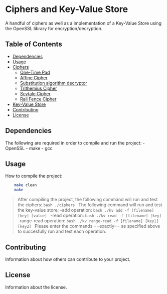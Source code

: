 # Ciphers and Key-Value Store

A handful of ciphers as well as a implementation of a Key-Value Store using the OpenSSL library for encryption/decryption.

## Table of Contents

- [Dependencies](#dependencies)
- [Usage](#usage)
- [Ciphers](#ciphers)
    - [One-Time Pad](#one-time-pad)
    - [Affine Cipher](#affine-cipher)
    - [Substitution algorithm decryptor](#substitution-algo)
    - [Trithemius Cipher](#trithemius-cipher)
    - [Scytale Cipher](#scytale-cipher)
    - [Rail Fence Cipher](#rail-fence-cipher)
- [Key-Value Store](#key-value-store)
- [Contributing](#contributing)
- [License](#license)

## Dependencies

The following are required in order to compile and run the project:
    - OpenSSL
    - make
    - gcc

## Usage

How to compile the project:
```bash
    make clean
    make
```
> After compiling the project, the following command will run and test the ciphers:
    ```bash
    ./ciphers
    ```
> The following command will run and test the key-value store:
    -add operation:
        ```bash
        ./kv add -f [filename] [key] [value]
        ```
    -read operation:
        ```bash
        ./kv read -f [filename] [key]
        ```
    -range-read operation:
        ```bash
        ./kv range-read -f [filename] [key1] [key2]
        ```
Please enter the commands ==exactly== as specified above to succesfully run and test each operation.

## Contributing

Information about how others can contribute to your project.

## License

Information about the license.